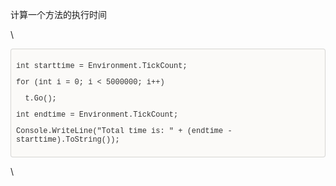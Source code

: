 计算一个方法的执行时间
<div>

<div>

\

</div>

<div
style="-en-codeblock: true; box-sizing: border-box; padding: 8px; font-family: Monaco, Menlo, Consolas, &quot;Courier New&quot;, monospace; font-size: 12px; color: rgb(51, 51, 51); border-top-left-radius: 4px; border-top-right-radius: 4px; border-bottom-right-radius: 4px; border-bottom-left-radius: 4px; background-color: rgb(251, 250, 248); border: 1px solid rgba(0, 0, 0, 0.14902); background-position: initial initial; background-repeat: initial initial;">

<div>

int starttime = Environment.TickCount;

</div>

<div>

for (int i = 0; i &lt; 5000000; i++)

</div>

<div>

  t.Go();

</div>

<div>

int endtime = Environment.TickCount;

</div>

<div>

Console.WriteLine("Total time is: " + (endtime - starttime).ToString());

</div>

</div>

<div>

\

</div>

</div>
